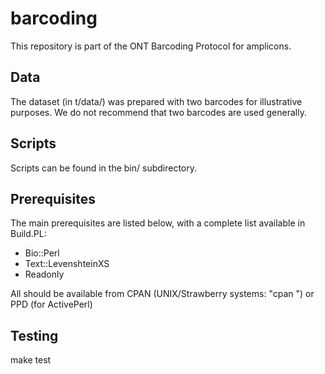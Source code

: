 barcoding
=========

This repository is part of the ONT Barcoding Protocol for amplicons.

Data
----
The dataset (in t/data/) was prepared with two barcodes for illustrative
purposes. We do not recommend that two barcodes are used generally.

Scripts
-------
Scripts can be found in the bin/ subdirectory.

Prerequisites
-------------
The main prerequisites are listed below, with a complete list available in Build.PL:
 - Bio::Perl
 - Text::LevenshteinXS
 - Readonly

All should be available from CPAN (UNIX/Strawberry systems: "cpan <modulename>") or PPD (for ActivePerl)

Testing
-------
make test
